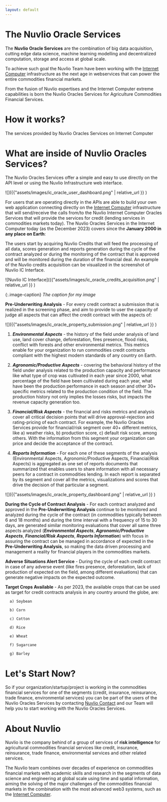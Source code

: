 ```yaml
---
layout: default
---
```


# The Nuvlio Oracle Services

The **Nuvlio Oracle Services** are the combination of big data acquisition, cutting edge data science,
machine learning modelling and decentralized computation, storage and access at global scale. 

To achieve such goal the Nuvlio Team have been working with the <a href="https://internetcomputer.org/" target="_blank" rel="noopener noreferrer">Internet Computer</a> 
infrastructure as the next age in webservices that can power the entire commodities financial markets.

From the fusion of Nuvlio expertises and the Internet Computer extreme capabilities is born the Nuvlio Oracles 
Services for Agriculture Commodities Financial Services.

# How it works?

The services provided by Nuvlio Oracles Services on Internet Computer 


# What are inside of Nuvlio Oracles Services?

The Nuvlio Oracles Services offer a simple and easy to use directly on the API level or using the Nuvlio Infrastructure 
web interface. 

![]({{"assets/images/ic_oracle_user_dashboard.png" | relative_url }} )

For users that are operating directly in the APIs are able to build your own web application connecting directly on the
<a href="https://internetcomputer.org/" target="_blank" rel="noopener noreferrer">Internet Computer</a>
infrastructure that will send/receive the calls from/to the Nuvlio Internet Computer Oracles Services that will provide 
the services for credit (lending services in commodities markets today). The Nuvlio Oracles Services in the 
Internet Computer today (as the December 2023) covers since the **January 2000 in any place on Earth**:

The users start by acquiring Nuvlio Credits that will feed the processing of all data, scores generation and 
reports generation during the cycle of the contract analyzed or during the monitoring of the contract that is 
approved and will be monitored during the duration of the financial deal. An example of the Nuvlio credits 
acquisition can be visualized in the screenshot of Nuvlio IC Interface.

![Nuvlio IC Interface]({{"assets/images/ic_oracle_credits_acquisition.png" | relative_url }} )

{:.image-caption}
*The caption for my image*

**Pre-Underwriting Analysis** - For every credit contract a submission that is realized in the screening phase, 
and aim to provide to user the capacity of judge all aspects that can affect the credit contract with the aspects of:

![]({{"assets/images/ic_oracle_property_submission.png" | relative_url }} )

1. **_Environmental Aspects_** - the history of the field under analysis of land use, land cover change, deforestation, 
fires presence, flood risks, conflict with forests and other environmental metrics. This metrics enable for your 
organization to run commodities credit contracts compliant with the highest modern standards of any country on Earth.

2. **_Agronomic/Productive Aspects_** - covering the behavioral history of the field under analysis related to the 
production capacity and performance like what type of crop was cultivated in each year since 2000, what percentage of 
the field have been cultivated during each year, what have been the production performance in each season and other 
30+ specific metrics related to the production condition of the field. The production history not only implies the 
losses risks, but impacts the revenue capacity generation too.

3. **_Financial/Risk Aspects_** - the financial and risks metrics and analysis cover all critical decision points that 
will drive approval-rejection and rating-pricing of each contract. For example, the Nuvlio Oracles Services provide for 
financial/risk segment over 40+ different metrics, like a) weather risks, b) production score, c) default risk score, 
among others. With the information from this segment your organization can price and decide the acceptance of the contract. 


4. **_Reports Information_** - For each one of these segments of the analysis (Environmental Aspects, 
Agronomic/Productive Aspects, Financial/Risk Aspects) is aggregated as one set of reports documents that summarized that 
enables users to share information with all necessary peers for a contract in commodities lending. In each report is 
separated by its segment and cover all the metrics, visualizations and scores that drive the decision of that particular 
a segment.

![]({{"assets/images/ic_oracle_property_dashboard.png" | relative_url }} )


**During the Cycle of Contract Analysis** - For each contract analyzed and approved in the **Pre-Underwriting Analysis** 
continue to be monitored and analyzed during the cycle of the contract (in commodities typically between 6 and 18 months) 
and during the time interval with a frequency of 15 to 30 days, are generated similar monitoring evaluations that cover 
all same three aspects analyzed (**_Environmental Aspects_**, **_Agronomic/Productive Aspects_**, 
**_Financial/Risk Aspects_**, **_Reports Information_**) with focus in assuring the contract can be managed in accordance 
of expected in the **Pre-Underwriting Analysis**, so making the data driven processing and management a reality for 
financial players in the commodities markets.

**Adverse Situations Alert Service** - During the cycle of each credit contract in case of any adverse event (like 
fires presence, deforestation, lack of production of expected on the field, among different evaluations) that can generate 
negative impacts on the expected outcome. 

**Target Crops Available** - As per 2023, the available crops that can be used as target for credit contracts 
analysis in any country around the globe, are:


      a) Soybean
    
      b) Corn
    
      c) Cotton
    
      d) Rice
    
      e) Wheat 
    
      f) Sugarcane
    
      g) Barley


# Let's Start Now?

So if your organization/startup/project is working in the commodities financial services for one of the segments
(credit, insurance, reinsurance, trade finance, environmental services) you can be part of the users of the Nuvlio 
Oracles Services by contacting <a href="https://www.nuvlio.com/contact-us" target="_blank" rel="noopener noreferrer">Nuvlio Contact</a> 
and our Team will help you to start working with the Nuvlio Oracles Services.


# About Nuvlio

Nuvlio is the company behind of a group of services of **risk intelligence** for agricultural
commodities financial services like credit, insurance, reinsurance, trade finance, environmental services and other
related services.

The Nuvlio team combines over decades of experience on commodities financial markets with academic skills and
research in the segments of data science and engineering at global scale using time and spatial information,
aiming the solving of the major challenges of the commodities financial markets in the combination with the
most advanced web3 systems, such as the <a href="https://internetcomputer.org/" target="_blank" rel="noopener noreferrer">Internet Computer</a>.
